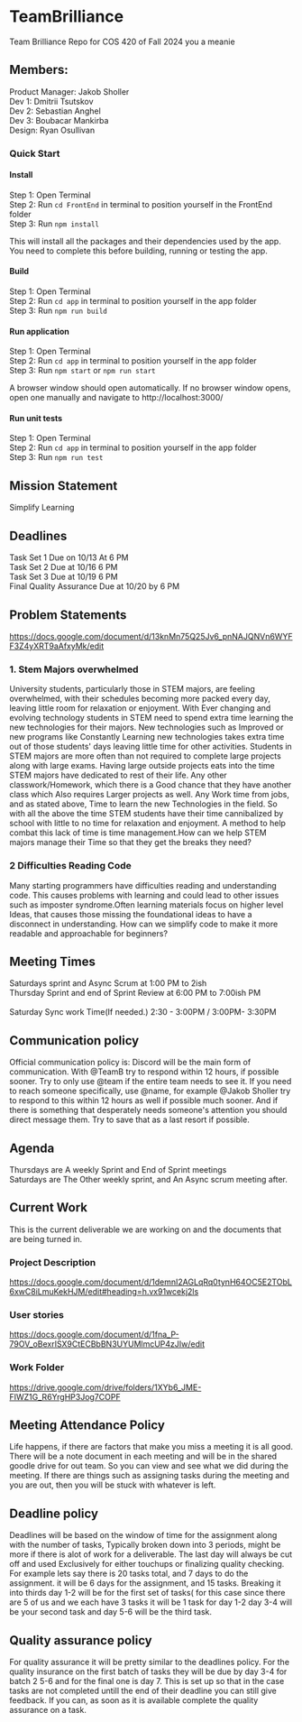 # TeamBrilliance
Team Brilliance Repo for COS 420 of Fall 2024 you a meanie
## Members:
Product Manager: Jakob Sholler<br/>
Dev 1: Dmitrii Tsutskov<br/>
Dev 2: Sebastian Anghel<br/>
Dev 3: Boubacar Mankirba<br/>
Design: Ryan Osullivan<br/>

### Quick Start

#### Install
Step 1: Open Terminal \
Step 2: Run `cd FrontEnd` in terminal to position yourself in the FrontEnd folder \
Step 3: Run `npm install`

This will install all the packages and their dependencies used by the app. You need to complete this before building, running or testing the app.


#### Build 
Step 1: Open Terminal \
Step 2: Run `cd app` in terminal to position yourself in the app folder \
Step 3: Run `npm run build` 

#### Run application
Step 1: Open Terminal \
Step 2: Run `cd app` in terminal to position yourself in the app folder \
Step 3: Run `npm start` or `npm run start` 

A browser window should open automatically. If no browser window opens, open one manually and navigate to http://localhost:3000/

#### Run unit tests
Step 1: Open Terminal \
Step 2: Run `cd app` in terminal to position yourself in the app folder \
Step 3: Run `npm run test` 

## Mission Statement
Simplify Learning

## Deadlines
Task Set 1 Due on 10/13 At 6 PM \
Task Set 2 Due at 10/16 6 PM \
Task Set 3 Due at 10/19 6 PM \
Final Quality Assurance Due at 10/20 by 6 PM

## Problem Statements<br/>
https://docs.google.com/document/d/13knMn75Q25Jv6_pnNAJQNVn6WYFF3Z4yXRT9aAfxyMk/edit <br/>

### 1. Stem Majors overwhelmed	
University students, particularly those in STEM majors, are feeling overwhelmed, with their schedules becoming more packed every day, leaving little room for relaxation or enjoyment. 
With Ever changing and evolving technology students in STEM need to spend extra time learning the new technologies for their majors. New technologies such as Improved or new programs like Constantly Learning new technologies takes extra time out of those students' days leaving little time for other activities. 
Students in STEM majors are more often than not required to complete large projects along with large exams. Having large outside projects eats into the time STEM majors have dedicated to rest of their life. Any other classwork/Homework, which there is a Good chance that they have another class which Also requires Larger projects as well. Any Work time from jobs, and as stated above, Time to learn the new Technologies in the field. So with all the above the time STEM students have their time cannibalized by school with little to no time for relaxation and enjoyment. A method to help combat this lack of time is time management.How can we help STEM majors manage their Time so that they get the breaks they need?

### 2	 Difficulties Reading Code
Many starting programmers have difficulties reading and understanding code. This causes problems with learning and could lead to other issues such as imposter syndrome.Often learning materials focus on higher level Ideas, that causes those missing the foundational ideas to have a disconnect in understanding. How can we simplify code to make it more readable and approachable for beginners?


## Meeting Times <br/>
Saturdays sprint and Async Scrum at 1:00 PM to 2ish <br/>
Thursday Sprint and end of Sprint Review at 6:00 PM to 7:00ish PM <br/>
<br/> 
Saturday Sync work Time(If needed.) 2:30 - 3:00PM / 3:00PM- 3:30PM <br/>
## Communication policy <br/>
Official communication policy is: Discord will be the main form of communication. With @TeamB try to respond within 12 hours, if possible sooner. Try to only use @team if the entire team needs to see it. If you need to reach someone specifically, use @name, for example @Jakob Sholler try to respond to this within 12 hours as well if possible much sooner. And if there is something that desperately needs someone's attention you should direct message them. Try to save that as a last resort if possible.<br/> 

## Agenda <br/>
Thursdays are A weekly Sprint and End of Sprint meetings <br/>
Saturdays are The Other weekly sprint, and An Async scrum meeting after. <br/>
## Current Work
This is the current deliverable we are working on and the documents that are being turned in. 

### Project Description <br/> 
https://docs.google.com/document/d/1demnI2AGLqRq0tynH64OC5E2TObL6xwC8iLmuKekHJM/edit#heading=h.vx91wcekj2ls

### User stories 
https://docs.google.com/document/d/1fna_P-79OV_oBexrISX9CtECBbBN3UYUMlmcUP4zJIw/edit

### Work Folder
https://drive.google.com/drive/folders/1XYb6_JME-FIWZ1G_R6YrgHP3Jog7COPF


## Meeting Attendance Policy
Life happens, if there are factors that make you miss a meeting it is all good. There will be a note document in each meeting and will be in the shared goodle drive for out team. So you can view and see what we did during the meeting. If there are things such as assigning tasks during the meeting and you are out, then you will be stuck with whatever is left. 
## Deadline policy
Deadlines will be based on  the window of time for the assignment along with the number of tasks, Typically broken down into 3 periods, might be more if there is alot of work for a deliverable. The last day will always be cut off and used Exclusively for either touchups or finalizing quality checking. For example lets say there is 20 tasks total, and 7 days to do the assignment. it will be 6 days for the assignment, and 15 tasks. Breaking it into thirds  day 1-2 will be for the first set of tasks( for this case since there are 5 of us and we each have 3 tasks it will be 1 task for day 1-2 day 3-4 will be your second task and day 5-6 will be the third task. 
## Quality assurance policy
For quality assurance it will be pretty similar to the deadlines policy. For the quality insurance on the first batch of tasks they will be due by day 3-4 for batch 2 5-6 and for the final one is day 7.  This is set up so that in the case tasks are not completed untill the end of their deadline you can still give feedback. If you can, as soon as it is available complete the quality assurance on a task. 
